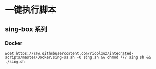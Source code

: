 # 一键执行脚本

## sing-box 系列

### Docker

```
wget https://raw.githubusercontent.com/ricolxwz/integrated-scripts/master/Docker/sing-ss.sh -O sing.sh && chmod 777 sing.sh && ./sing.sh
```
